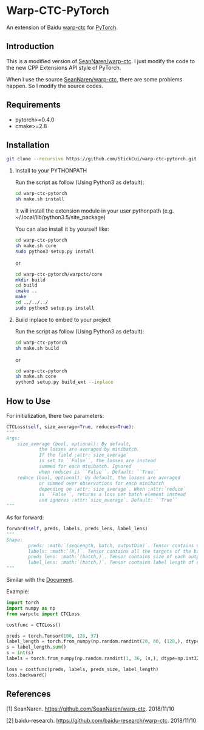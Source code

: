 # Warp-CTC-PyTorch

An extension of Baidu [warp-ctc](https://github.com/baidu-research/warp-ctc) for [PyTorch](https://github.com/pytorch/pytorch).

## Introduction

This is a modified version of [SeanNaren/warp-ctc](https://github.com/SeanNaren/warp-ctc). I just modify the code to the new CPP Extensions API style of PyTorch.

When I use the source [SeanNaren/warp-ctc](https://github.com/SeanNaren/warp-ctc), there are some problems happen. So I modify the source codes.

## Requirements

- pytorch>=0.4.0
- cmake>=2.8

## Installation

```bash
git clone --recursive https://github.com/StickCui/warp-ctc-pytorch.git
```

1. Install to your PYTHONPATH

    Run the script as follow (Using Python3 as default):
    ```bash
    cd warp-ctc-pytorch
    sh make.sh install
    ```
    It will install the extension module in your user pythonpath (e.g. ~/.local/lib/python3.5/site_package)

    You can also install it by yourself like:
    ```bash
    cd warp-ctc-pytorch
    sh make.sh core
    sudo python3 setup.py install
    ```
    or
    ```bash
    cd warp-ctc-pytorch/warpctc/core
    mkdir build
    cd build
    cmake ..
    make
    cd ../../../
    sudo python3 setup.py install
    ```
2. Build inplace to embed to your project

    Run the script as follow (Using Python3 as default):
    ```bash
    cd warp-ctc-pytorch
    sh make.sh build
    ```
    or
    ```bash
    cd warp-ctc-pytorch
    sh make.sh core
    python3 setup.py build_ext --inplace
    ```

## How to Use

For initialization, there two parameters:
```Python
CTCLoss(self, size_average=True, reduces=True):
"""
Args:
    size_average (bool, optional): By default,
            the losses are averaged by minibatch.
            If the field :attr:`size_average`
            is set to ``False``, the losses are instead
            summed for each minibatch. Ignored
            when reduces is ``False``. Default: ``True``
    reduce (bool, optional): By default, the losses are averaged
            or summed over observations for each minibatch
            depending on :attr:`size_average`. When :attr:`reduce`
            is ``False``, returns a loss per batch element instead
            and ignores :attr:`size_average`. Default: ``True``
"""
```

As for forward:
```Python
forward(self, preds, labels, preds_lens, label_lens)
"""
Shape:
        preds: :math:`(seqLength, batch, outputDim)`. Tensor contains output from network
        labels: :math:`(X,)`. Tensor contains all the targets of the batch in one sequence
        preds_lens: :math:`(batch,)`. Tensor contains size of each output sequence from the network
        label_lens: :math:`(batch,)`. Tensor contains label length of each example
"""
```

Similar with the [Document](https://github.com/SeanNaren/warp-ctc#documentation).

Example:
```Python
import torch
import numpy as np
from warpctc import CTCLoss

costfunc = CTCLoss()

preds = torch.Tensor(100, 128, 37)
label_length = torch.from_numpy(np.random.randint(20, 80, (128,), dtype=np.int32))
s = label_length.sum()
s = int(s)
labels = torch.from_numpy(np.random.randint(1, 36, (s,), dtype=np.int32))

loss = costfunc(preds, labels, preds_size, label_length)
loss.backward()
```

## References

[1] SeanNaren. https://github.com/SeanNaren/warp-ctc. 2018/11/10

[2] baidu-research. https://github.com/baidu-research/warp-ctc. 2018/11/10